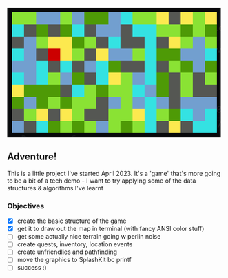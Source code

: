 ![image info](./images/very-excited-for-perlin.png)

## Adventure!
This is a little project I've started April 2023.
It's a 'game' that's more going to be a bit of a tech demo - I want to try applying some of the data structures & algorithms I've learnt

### Objectives

- [x] create the basic structure of the game
- [x] get it to draw out the map in terminal (with fancy ANSI color stuff)
- [ ] get some actually nice terrain going w perlin noise
- [ ] create quests, inventory, location events
- [ ] create unfriendlies and pathfinding
- [ ] move the graphics to SplashKit bc printf
- [ ] success :)
